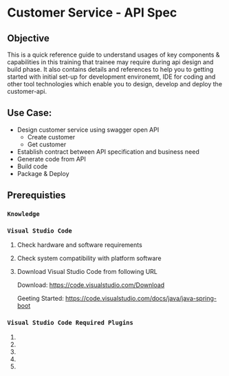 # Customer Service - API Spec

## Objective
This is a quick reference guide to understand usages of key components & capabilities in this training that trainee may require during api design and build phase. It also contains details and references to help you to getting started with initial set-up for development environemt, IDE for coding and other tool technologies which enable you to design, develop and deploy the customer-api.

## Use Case:
* Design customer service using swagger open API
   * Create customer
   * Get customer
* Establish contract between API specification and business need
* Generate code from API
* Build code
* Package & Deploy

## Prerequisties

### `Knowledge` ###



### `Visual Studio Code` ###
1.	Check hardware and software requirements
2.	Check system compatibility with platform software
3.	Download Visual Studio Code from following URL
    
    Download: https://code.visualstudio.com/Download 

    Geeting Started: https://code.visualstudio.com/docs/java/java-spring-boot
    
### `Visual Studio Code Required Plugins` ###

1.	
2. 
3. 
4. 
5.

